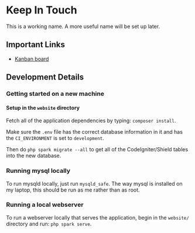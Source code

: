 # Keep In Touch

This is a working name. A more useful name will be set up later.

## Important Links

* [Kanban board](https://trello.com/b/mss44EAX/keep-in-touch)

## Development Details

### Getting started on a new machine

#### Setup in the `website` directory

Fetch all of the application dependencies by typing: `composer install`.

Make sure the `.env` file has the correct database information in it
and has the `CI_ENVIRONMENT` is set to `development`.

Then do `php spark migrate --all` to get all of the CodeIgniter/Shield tables
into the new database.

### Running mysql locally

To run mysqld locally, just run `mysqld_safe`.
The way mysql is installed on my laptop, this should be run as me rather than as root.

### Running a local webserver

To run a webserver locally that serves the application,
begin in the `website/` directory and run: `php spark serve`.
